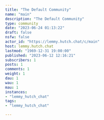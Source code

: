 ```yaml
---
title: "The Default Community" 
name: "main"
description: "The Default Community"
type: community
date: "2023-06-24 01:13:22"
draft: false
nsfw: false
actor_id: "https://lemmy.hutch.chat/c/main"
host: lemmy.hutch.chat
lastmod: "1969-12-31 19:00:00"
published: "2023-06-12 12:16:21"
subscribers: 1
posts: 1
comments: 1
weight: 1
dau: 1
wau: 1
mau: 1
instances:
- "lemmy_hutch_chat"
tags: 
- "lemmy_hutch_chat"

---
```


